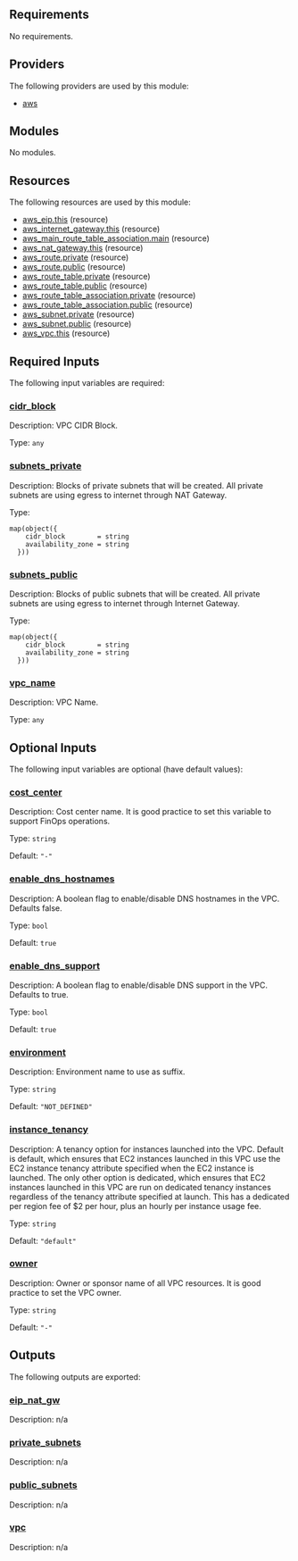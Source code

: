 ## Requirements

No requirements.

## Providers

The following providers are used by this module:

- <a name="provider_aws"></a> [aws](#provider\_aws)

## Modules

No modules.

## Resources

The following resources are used by this module:

- [aws_eip.this](https://registry.terraform.io/providers/hashicorp/aws/latest/docs/resources/eip) (resource)
- [aws_internet_gateway.this](https://registry.terraform.io/providers/hashicorp/aws/latest/docs/resources/internet_gateway) (resource)
- [aws_main_route_table_association.main](https://registry.terraform.io/providers/hashicorp/aws/latest/docs/resources/main_route_table_association) (resource)
- [aws_nat_gateway.this](https://registry.terraform.io/providers/hashicorp/aws/latest/docs/resources/nat_gateway) (resource)
- [aws_route.private](https://registry.terraform.io/providers/hashicorp/aws/latest/docs/resources/route) (resource)
- [aws_route.public](https://registry.terraform.io/providers/hashicorp/aws/latest/docs/resources/route) (resource)
- [aws_route_table.private](https://registry.terraform.io/providers/hashicorp/aws/latest/docs/resources/route_table) (resource)
- [aws_route_table.public](https://registry.terraform.io/providers/hashicorp/aws/latest/docs/resources/route_table) (resource)
- [aws_route_table_association.private](https://registry.terraform.io/providers/hashicorp/aws/latest/docs/resources/route_table_association) (resource)
- [aws_route_table_association.public](https://registry.terraform.io/providers/hashicorp/aws/latest/docs/resources/route_table_association) (resource)
- [aws_subnet.private](https://registry.terraform.io/providers/hashicorp/aws/latest/docs/resources/subnet) (resource)
- [aws_subnet.public](https://registry.terraform.io/providers/hashicorp/aws/latest/docs/resources/subnet) (resource)
- [aws_vpc.this](https://registry.terraform.io/providers/hashicorp/aws/latest/docs/resources/vpc) (resource)

## Required Inputs

The following input variables are required:

### <a name="input_cidr_block"></a> [cidr\_block](#input\_cidr\_block)

Description: VPC CIDR Block.

Type: `any`

### <a name="input_subnets_private"></a> [subnets\_private](#input\_subnets\_private)

Description: Blocks of private subnets that will be created. All private subnets are using egress to internet through NAT Gateway.

Type:

```hcl
map(object({
    cidr_block        = string
    availability_zone = string
  }))
```

### <a name="input_subnets_public"></a> [subnets\_public](#input\_subnets\_public)

Description: Blocks of public subnets that will be created. All private subnets are using egress to internet through Internet Gateway.

Type:

```hcl
map(object({
    cidr_block        = string
    availability_zone = string
  }))
```

### <a name="input_vpc_name"></a> [vpc\_name](#input\_vpc\_name)

Description: VPC Name.

Type: `any`

## Optional Inputs

The following input variables are optional (have default values):

### <a name="input_cost_center"></a> [cost\_center](#input\_cost\_center)

Description: Cost center name. It is good practice to set this variable to support FinOps operations.

Type: `string`

Default: `"-"`

### <a name="input_enable_dns_hostnames"></a> [enable\_dns\_hostnames](#input\_enable\_dns\_hostnames)

Description: A boolean flag to enable/disable DNS hostnames in the VPC. Defaults false.

Type: `bool`

Default: `true`

### <a name="input_enable_dns_support"></a> [enable\_dns\_support](#input\_enable\_dns\_support)

Description: A boolean flag to enable/disable DNS support in the VPC. Defaults to true.

Type: `bool`

Default: `true`

### <a name="input_environment"></a> [environment](#input\_environment)

Description: Environment name to use as suffix.

Type: `string`

Default: `"NOT_DEFINED"`

### <a name="input_instance_tenancy"></a> [instance\_tenancy](#input\_instance\_tenancy)

Description: A tenancy option for instances launched into the VPC. Default is default, which ensures that EC2 instances launched in this VPC use the EC2 instance tenancy attribute specified when the EC2 instance is launched. The only other option is dedicated, which ensures that EC2 instances launched in this VPC are run on dedicated tenancy instances regardless of the tenancy attribute specified at launch. This has a dedicated per region fee of $2 per hour, plus an hourly per instance usage fee.

Type: `string`

Default: `"default"`

### <a name="input_owner"></a> [owner](#input\_owner)

Description: Owner or sponsor name of all VPC resources. It is good practice to set the VPC owner.

Type: `string`

Default: `"-"`

## Outputs

The following outputs are exported:

### <a name="output_eip_nat_gw"></a> [eip\_nat\_gw](#output\_eip\_nat\_gw)

Description: n/a

### <a name="output_private_subnets"></a> [private\_subnets](#output\_private\_subnets)

Description: n/a

### <a name="output_public_subnets"></a> [public\_subnets](#output\_public\_subnets)

Description: n/a

### <a name="output_vpc"></a> [vpc](#output\_vpc)

Description: n/a
